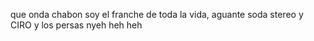 que onda chabon soy el franche de toda la vida, aguante soda stereo y CIRO y los persas nyeh heh heh
